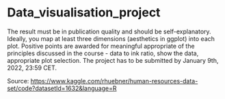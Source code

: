 # Data_visualisation_project
The result must be in publication quality and should be self-explanatory. Ideally, you map at least three dimensions (aesthetics in ggplot) into each plot. Positive points are awarded for meaningful appropriate of the principles discussed in the course - data to ink ratio, show the data, appropriate plot selection.  The project has to be submitted by January 9th, 2022, 23:59 CET.

Source: https://www.kaggle.com/rhuebner/human-resources-data-set/code?datasetId=1632&language=R
